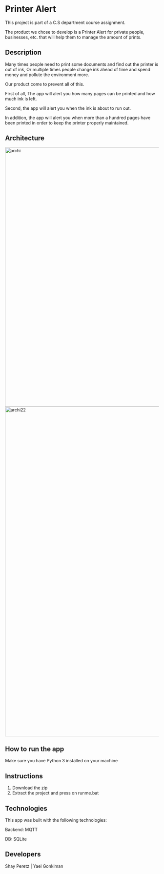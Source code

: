 # Printer Alert

This project is part of a C.S department course assignment.

The product we chose to develop is a Printer Alert for private people, businesses, etc. that will help them to manage the amount of prints.

## Description

Many times people need to print some documents and find out the printer is out of ink, Or multiple times people change ink ahead of time and spend money and pollute the environment more.

Our product come to prevent all of this.

First of all, 
The app will alert you how many pages can be printed and how much ink is left.

Second, the app will alert you when the ink is about to run out.

In addition, the app will alert you when more than a hundred pages have been printed in order to keep the printer properly maintained.

## Architecture

<img width="850" alt="archi" src="https://github.com/shayperetz06/IOT_SMART_HOME/assets/100095704/0c2aca65-cf74-4fd2-a39f-8ddc636a95cf">

<img width="1081" alt="archi22" src="https://github.com/shayperetz06/IOT_SMART_HOME/assets/100095704/7dde0034-e75a-4c12-b534-c7153b3b2eac">

## How to run the app

Make sure you have Python 3 installed on your machine


## Instructions

1. Download the zip
2. Extract the project and press on runme.bat

## Technologies

This app was built with the following technologies:

Backend: MQTT

DB: SQLite

## Developers

Shay Peretz | Yael Gonkiman 

